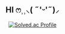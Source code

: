 <div align = center>
  
  <h2> HI ෆ⸒⸒⸜( ˶'ᵕ'˶)⸝ </h2>
  
[![Solved.ac Profile](http://mazassumnida.wtf/api/v2/generate_badge?boj=chlek555)](https://solved.ac/chlek555/)
